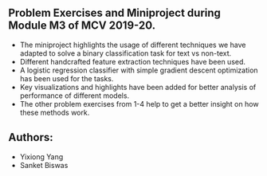 ## Problem Exercises and Miniproject during Module M3 of MCV 2019-20.

* The miniproject highlights the usage of different techniques we have adapted to solve a binary classification task for text vs non-text.
* Different handcrafted feature extraction techniques have been used.
* A logistic regression classifier with simple gradient descent optimization has been used for the tasks.
* Key visualizations and highlights have been added for better analysis of performance of different models.
* The other problem exercises from 1-4 help to get a better insight on how these methods work. 

## Authors:
* Yixiong Yang
* Sanket Biswas
